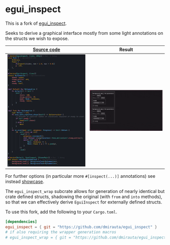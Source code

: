 # egui_inspect

This is a fork of [egui_inspect](https://github.com/Meisterlama/egui_inspect).

Seeks to derive a graphical interface mostly from some light annotations on the structs we wish to expose.

[Source code](egui_example/src/autoprogress.rs) |  Result
:-----------------------------------------------:|:-------------------------:
![](resources/auto_progress_source.png)          |  ![](resources/progress_bars.gif)

For further options (in particular more `#[inspect(...)]` annotations) see instead [showcase](egui_example/src/showcase.rs).

The `egui_inspect_wrap` subcrate allows for generation of nearly identical but crate defined structs, shadowing the original (with `from` and `into` methods), so that we can effectively derive `EguiInspect` for externally defined structs.

To use this fork, add the following to your `Cargo.toml`.

```toml
[dependencies]
egui_inspect = { git = "https://github.com/dmirauta/egui_inspect" }
# if also requiring the wrapper generation macros
# egui_inspect_wrap = { git = "https://github.com/dmirauta/egui_inspect" }
```
